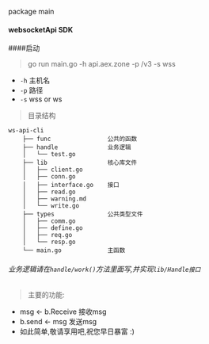 package main


#### websocketApi SDK

####启动
> go run main.go -h api.aex.zone -p /v3 -s wss
- `-h` 主机名
- `-p` 路径
- `-s` wss or ws

> 目录结构
```
ws-api-cli
    ├── func                公共的函数
    ├── handle              业务逻辑
    │   └── test.go     
    ├── lib                 核心库文件
    │   ├── client.go
    │   ├── conn.go
    │   ├── interface.go    接口
    │   ├── read.go
    │   ├── warning.md
    │   └── write.go
    ├── types               公共类型文件
    │   ├── comm.go
    │   ├── define.go
    │   ├── req.go
    │   └── resp.go
    └── main.go             主函数

```

###### 业务逻辑请在`handle/work()`方法里面写,并实现`lib/Handle接口`

> 主要的功能:
- msg <- b.Receive 接收msg
- b.send <- msg 发送msg
- 如此简单,敬请享用吧,祝您早日暴富 :)